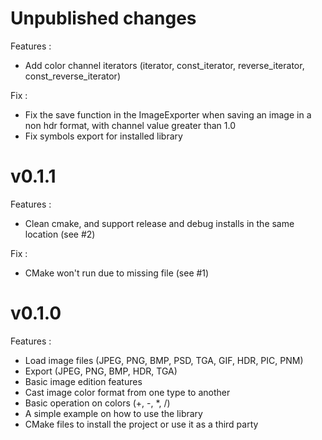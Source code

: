 # Unpublished changes

Features :
- Add color channel iterators (iterator, const_iterator, reverse_iterator, const_reverse_iterator)

Fix :
- Fix the save function in the ImageExporter when saving an image in a non hdr format, with channel value greater than 1.0
- Fix symbols export for installed library

# v0.1.1


Features : 
- Clean cmake, and support release and debug installs in the same location (see #2)

Fix :
- CMake won't run due to missing file (see #1)


# v0.1.0

Features : 
- Load image files (JPEG, PNG, BMP, PSD, TGA, GIF, HDR, PIC, PNM)
- Export (JPEG, PNG, BMP, HDR, TGA)
- Basic image edition features
- Cast image color format from one type to another
- Basic operation on colors (+, -, *, /)
- A simple example on how to use the library
- CMake files to install the project or use it as a third party 